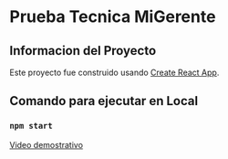 # Prueba Tecnica MiGerente

## Informacion del Proyecto

Este proyecto fue construido usando [Create React App](https://github.com/facebook/create-react-app).

## Comando para ejecutar en Local

### `npm start`

[Video demostrativo](https://share.vidyard.com/watch/uWUzZ9DSX8EUJ3WHiCnRwM?)
